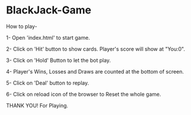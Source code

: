 # BlackJack-Game
How to play-

1- Open 'index.html' to start game.

2- Click on 'Hit' button to show cards. Player's score will show at "You:0".

3- Click on 'Hold' Button to let the bot play.

4- Player's Wins, Losses and Draws are counted at the bottom of screen.

5- Click on 'Deal' button to replay.

6- Click on reload icon of the browser to Reset the whole game.

THANK YOU! For Playing.
